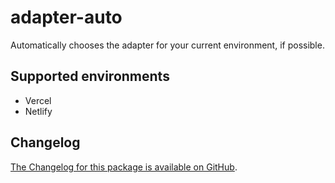 # adapter-auto

Automatically chooses the adapter for your current environment, if possible.

## Supported environments

- Vercel
- Netlify

## Changelog

[The Changelog for this package is available on GitHub](https://github.com/sveltejs/kit/blob/master/packages/adapter-auto/CHANGELOG.md).
